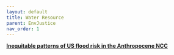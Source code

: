 ```yaml
---
layout: default
title: Water Resource
parent: EnvJustice
nav_order: 1
---
```


[__Inequitable patterns of US flood risk in the Anthropocene NCC__](https://www.nature.com/articles/s41558-021-01265-6.)
